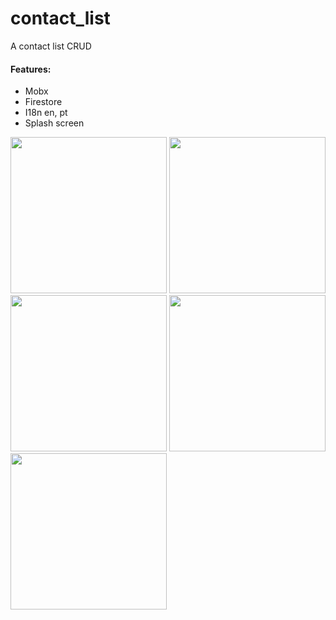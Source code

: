 # contact_list

A contact list CRUD

#### Features:
- Mobx
- Firestore
- I18n en, pt
- Splash screen

<div>
  <img src="https://user-images.githubusercontent.com/20539985/82758272-e5ea3c80-9dbb-11ea-9614-0e0d10414615.png" width="250"/>
  <img src="https://user-images.githubusercontent.com/20539985/82758276-e97dc380-9dbb-11ea-9da6-77de59e81892.png" width="250"/>
  <img src="https://user-images.githubusercontent.com/20539985/82758278-eaaef080-9dbb-11ea-86a0-01fa70d110fc.png" width="250"/>
  <img src="https://user-images.githubusercontent.com/20539985/82758280-ed114a80-9dbb-11ea-99ca-ac5f81228bb5.png" width="250"/>
  <img src="https://user-images.githubusercontent.com/20539985/82758283-ee427780-9dbb-11ea-8375-9bc8fffc7ddc.png" width="250"/>
</div>
